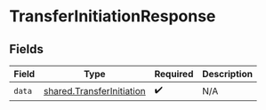 # TransferInitiationResponse


## Fields

| Field                                                                  | Type                                                                   | Required                                                               | Description                                                            |
| ---------------------------------------------------------------------- | ---------------------------------------------------------------------- | ---------------------------------------------------------------------- | ---------------------------------------------------------------------- |
| `data`                                                                 | [shared.TransferInitiation](../../models/shared/transferinitiation.md) | :heavy_check_mark:                                                     | N/A                                                                    |